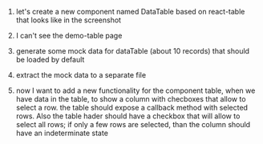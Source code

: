 1. let's create a new component named DataTable based on react-table that looks like in the screenshot

2. I can't see the demo-table page

3. generate some mock data for dataTable (about 10 records) that should be loaded by default

4. extract the mock data to a separate file

5. now I want to add a new functionality for the component table, when we have data in the table, to show a column with checboxes that allow to select a row. the table should expose a callback method with selected rows. Also the table hader should have a checkbox that will allow to select all rows; if only a few rows are selected, than the column should have an indeterminate state